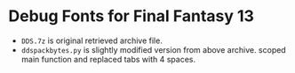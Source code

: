 # Debug Fonts for Final Fantasy 13

- `DDS.7z` is original retrieved archive file.
- `ddspackbytes.py` is slightly modified version from above archive. scoped main function and replaced tabs with 4 spaces.
